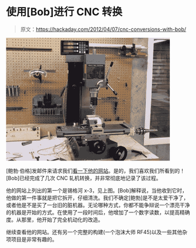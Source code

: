 # 使用[Bob]进行 CNC 转换

> 原文：<https://hackaday.com/2012/04/07/cnc-conversions-with-bob/>

![](img/abe7048baaac3d9a2a1cfa64b3ad765d.png "mill")

[鲍勃·伯格]发邮件来请求我们[看一下他的网站](http://rlberg.com/)。是的，我们喜欢我们所看到的！[Bob]已经完成了几次 CNC 轧机转换，并非常彻底地记录了该过程。

他的网站上列出的第一个是锡格河 x-3，见上图。[Bob]解释说，当他收到它时，他做的第一件事就是把它拆开，仔细清洗。我们不确定[鲍勃]是不是太爱干净了，或者他是不是买了一台旧的脏机器。无论哪种方式，你都不能争辩说一个漂亮干净的机器是开始的方式。在使用了一段时间后，他增加了一个数字读数，以提高精确度。从那里，他开始了完全机动化的改造。

继续查看他的网站。还有另一个完整的构建(一个泡沫大师 RF45)以及一些其他杂项项目是非常有趣的。